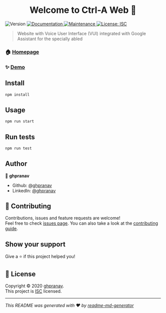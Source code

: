 <h1 align="center">Welcome to Ctrl-A Web 👋</h1>
<p>
  <img alt="Version" src="https://img.shields.io/badge/version-1.0.0-blue.svg?cacheSeconds=2592000" />
  <a href="https://github.com/ghpranav/Ctrl-A-Web#readme" target="_blank">
    <img alt="Documentation" src="https://img.shields.io/badge/documentation-yes-brightgreen.svg" />
  </a>
  <a href="https://github.com/ghpranav/Ctrl-A-Web/graphs/commit-activity" target="_blank">
    <img alt="Maintenance" src="https://img.shields.io/badge/Maintained%3F-yes-green.svg" />
  </a>
  <a href="https://github.com/ghpranav/Ctrl-A-Web/blob/master/LICENSE" target="_blank">
    <img alt="License: ISC" src="https://img.shields.io/github/license/ghpranav/Ctrl-A Web" />
  </a>
</p>

> Website with Voice User Interface (VUI) integrated with Google Assistant for the specially abled

### 🏠 [Homepage](https://github.com/ghpranav/Ctrl-A-Web#readme)

### ✨ [Demo](https://ctrl-a-web.herokuapp.com/)

## Install

```sh
npm install
```

## Usage

```sh
npm run start
```

## Run tests

```sh
npm run test
```

## Author

👤 **ghpranav**

* Github: [@ghpranav](https://github.com/ghpranav)
* LinkedIn: [@ghpranav](https://linkedin.com/in/ghpranav)

## 🤝 Contributing

Contributions, issues and feature requests are welcome!<br />Feel free to check [issues page](https://github.com/ghpranav/Ctrl-A-Web/issues). You can also take a look at the [contributing guide](https://github.com/ghpranav/Ctrl-A-Web/blob/master/CONTRIBUTING.md).

## Show your support

Give a ⭐️ if this project helped you!

## 📝 License

Copyright © 2020 [ghpranav](https://github.com/ghpranav).<br />
This project is [ISC](https://github.com/ghpranav/Ctrl-A-Web/blob/master/LICENSE) licensed.

***
_This README was generated with ❤️ by [readme-md-generator](https://github.com/kefranabg/readme-md-generator)_
